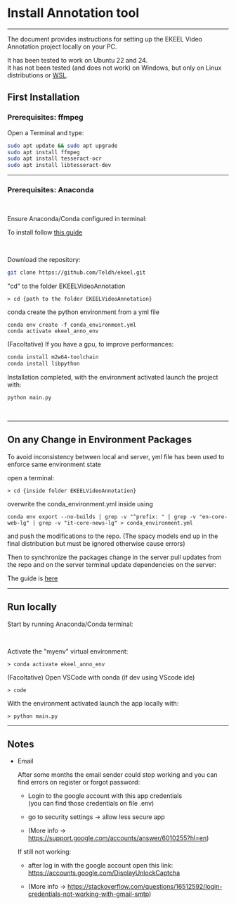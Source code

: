 # Install Annotation tool
------------

The document provides instructions for setting up the EKEEL Video Annotation project locally on your PC.  

It has been tested to work on Ubuntu 22 and 24.  
It has not been tested (and does not work) on Windows, but only on Linux distributions or [WSL](https://learn.microsoft.com/en-us/windows/wsl/about).


## First Installation

### Prerequisites: ffmpeg

Open a Terminal and type:
```bash
sudo apt update && sudo apt upgrade
sudo apt install ffmpeg
sudo apt install tesseract-ocr
sudo apt install libtesseract-dev
```

-----
### Prerequisites: Anaconda  

<br>

Ensure Anaconda/Conda configured in terminal:

To install follow [this guide](../../prerequisites/conda.md) 

<br>

Download the repository:
```bash 
git clone https://github.com/Teldh/ekeel.git
```

"cd" to the folder EKEELVideoAnnotation

    > cd {path to the folder EKEELVideoAnnotation}


conda create the python environment from a yml file
```
conda env create -f conda_environment.yml
conda activate ekeel_anno_env
```

(Facoltative) If you have a gpu, to improve performances:
```bash
conda install m2w64-toolchain
conda install libpython
```

Installation completed, with the environment activated launch the project with:
```bash
python main.py
```

<br>

-----
## On any Change in Environment Packages 

To avoid inconsistency between local and server, yml file has been used to enforce same environment state

open a terminal:

    > cd {inside folder EKEELVideoAnnotation}


overwrite the conda_environment.yml inside using
```
conda env export --no-builds | grep -v "^prefix: " | grep -v "en-core-web-lg" | grep -v "it-core-news-lg" > conda_environment.yml
```
and push the modifications to the repo. (The spacy models end up in the final distribution but must be ignored otherwise cause errors)

Then to synchronize the packages change in the server pull updates from the repo and on the server terminal update dependencies on the server:

The guide is [here](deploy.md#update-and-setup-video-annotation-app)



------
## Run locally

Start by running Anaconda/Conda terminal:

<br>

Activate the "myenv" virtual environment:

    > conda activate ekeel_anno_env

(Facoltative) Open VSCode with conda (if dev using VScode ide)

    > code

With the environment activated launch the app locally with:

    > python main.py


------
## Notes
    
- Email 

    After some months the email sender could stop working and you can find errors on register or forgot password:

    * Login to the google account with this app credentials   
    (you can find those credentials on file .env) 
    
    * go to security settings -> allow less secure app

    * (More info -> https://support.google.com/accounts/answer/6010255?hl=en)

    If still not working:

    * after log in with the google account open this link:  
      https://accounts.google.com/DisplayUnlockCaptcha

    * (More info -> https://stackoverflow.com/questions/16512592/login-credentials-not-working-with-gmail-smtp)
